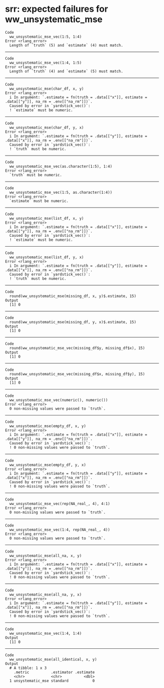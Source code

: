 # srr: expected failures for ww_unsystematic_mse

    Code
      ww_unsystematic_mse_vec(1:5, 1:4)
    Error <rlang_error>
      Length of `truth` (5) and `estimate` (4) must match.

---

    Code
      ww_unsystematic_mse_vec(1:4, 1:5)
    Error <rlang_error>
      Length of `truth` (4) and `estimate` (5) must match.

---

    Code
      ww_unsystematic_mse(char_df, x, y)
    Error <rlang_error>
      i In argument: `.estimate = fn(truth = .data[["x"]], estimate = .data[["y"]], na_rm = .env[["na_rm"]])`.
      Caused by error in `yardstick_vec()`:
      ! `estimate` must be numeric.

---

    Code
      ww_unsystematic_mse(char_df, y, x)
    Error <rlang_error>
      i In argument: `.estimate = fn(truth = .data[["y"]], estimate = .data[["x"]], na_rm = .env[["na_rm"]])`.
      Caused by error in `yardstick_vec()`:
      ! `truth` must be numeric.

---

    Code
      ww_unsystematic_mse_vec(as.character(1:5), 1:4)
    Error <rlang_error>
      `truth` must be numeric.

---

    Code
      ww_unsystematic_mse_vec(1:5, as.character(1:4))
    Error <rlang_error>
      `estimate` must be numeric.

---

    Code
      ww_unsystematic_mse(list_df, x, y)
    Error <rlang_error>
      i In argument: `.estimate = fn(truth = .data[["x"]], estimate = .data[["y"]], na_rm = .env[["na_rm"]])`.
      Caused by error in `yardstick_vec()`:
      ! `estimate` must be numeric.

---

    Code
      ww_unsystematic_mse(list_df, y, x)
    Error <rlang_error>
      i In argument: `.estimate = fn(truth = .data[["y"]], estimate = .data[["x"]], na_rm = .env[["na_rm"]])`.
      Caused by error in `yardstick_vec()`:
      ! `truth` must be numeric.

---

    Code
      round(ww_unsystematic_mse(missing_df, x, y)$.estimate, 15)
    Output
      [1] 0

---

    Code
      round(ww_unsystematic_mse(missing_df, y, x)$.estimate, 15)
    Output
      [1] 0

---

    Code
      round(ww_unsystematic_mse_vec(missing_df$y, missing_df$x), 15)
    Output
      [1] 0

---

    Code
      round(ww_unsystematic_mse_vec(missing_df$x, missing_df$y), 15)
    Output
      [1] 0

---

    Code
      ww_unsystematic_mse_vec(numeric(), numeric())
    Error <rlang_error>
      0 non-missing values were passed to `truth`.

---

    Code
      ww_unsystematic_mse(empty_df, x, y)
    Error <rlang_error>
      i In argument: `.estimate = fn(truth = .data[["x"]], estimate = .data[["y"]], na_rm = .env[["na_rm"]])`.
      Caused by error in `yardstick_vec()`:
      ! 0 non-missing values were passed to `truth`.

---

    Code
      ww_unsystematic_mse(empty_df, y, x)
    Error <rlang_error>
      i In argument: `.estimate = fn(truth = .data[["y"]], estimate = .data[["x"]], na_rm = .env[["na_rm"]])`.
      Caused by error in `yardstick_vec()`:
      ! 0 non-missing values were passed to `truth`.

---

    Code
      ww_unsystematic_mse_vec(rep(NA_real_, 4), 4:1)
    Error <rlang_error>
      0 non-missing values were passed to `truth`.

---

    Code
      ww_unsystematic_mse_vec(1:4, rep(NA_real_, 4))
    Error <rlang_error>
      0 non-missing values were passed to `truth`.

---

    Code
      ww_unsystematic_mse(all_na, x, y)
    Error <rlang_error>
      i In argument: `.estimate = fn(truth = .data[["x"]], estimate = .data[["y"]], na_rm = .env[["na_rm"]])`.
      Caused by error in `yardstick_vec()`:
      ! 0 non-missing values were passed to `truth`.

---

    Code
      ww_unsystematic_mse(all_na, y, x)
    Error <rlang_error>
      i In argument: `.estimate = fn(truth = .data[["y"]], estimate = .data[["x"]], na_rm = .env[["na_rm"]])`.
      Caused by error in `yardstick_vec()`:
      ! 0 non-missing values were passed to `truth`.

---

    Code
      ww_unsystematic_mse_vec(1:4, 1:4)
    Output
      [1] 0

---

    Code
      ww_unsystematic_mse(all_identical, x, y)
    Output
      # A tibble: 1 x 3
        .metric          .estimator .estimate
        <chr>            <chr>          <dbl>
      1 unsystematic_mse standard           0

